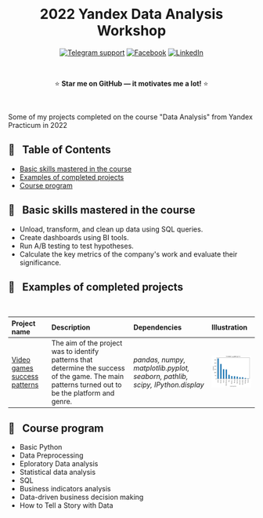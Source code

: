 <div align="center">

<div>  
  &nbsp; 
</div>

# 2022 Yandex Data Analysis Workshop

[![Telegram support](https://img.shields.io/badge/Support-Telegram-blue)](https://t.me/anton_siluyanov)
[![Facebook](https://img.shields.io/badge/Facebook-1877F2?logo=facebook&logoColor=white)](https://www.facebook.com/AntonSiluDS/)
[![LinkedIn](https://img.shields.io/badge/LinkedIn-0077B5?logo=linkedin&logoColor=white)](https://www.linkedin.com/in/siluyanov/)

<div>  
  &nbsp; 
</div>
	
  :star: **Star me on GitHub — it motivates me a lot!** :star:
	
<div>  
  &nbsp; 
</div>
</div>

Some of my projects completed on the course "Data Analysis" from Yandex Practicum in 2022

## :book: &nbsp; Table of Contents
* [Basic skills mastered in the course](#rocket--basic-skills-mastered-in-the-course)
* [Examples of completed projects](#scroll--examples-of-completed-projects)
* [Course program](#date--course-program)

## :rocket: &nbsp; Basic skills mastered in the course
- Unload, transform, and clean up data using SQL queries.
- Create dashboards using BI tools.
- Run A/B testing to test hypotheses.
- Calculate the key metrics of the company's work and evaluate their significance.

## :scroll: &nbsp; Examples of completed projects

<div>  
  &nbsp; 
</div>

| Project name | Description | Dependencies | Illustration | 
| :---------------------- | :---------------------- | :-- | :---------------------- |
| [Video games success patterns](https://github.com/Anton-NS/2022_yandex_data_analysis_workshop/tree/main/sprint_05_game_ratings) | The aim of the project was to identify patterns that determine the success of the game. The main patterns turned out to be the platform and genre. | *pandas, numpy, matplotlib.pyplot, seaborn, pathlib, scipy, IPython.display* | <a href="https://github.com/Anton-NS/2022_yandex_data_analysis_workshop/tree/main/sprint_05_game_ratings"><img src="./pics/s05_revenue_by_genre.png" alt="Video games revenue by genre" width="170px"/></a> |

## :date: &nbsp; Course program
- Basic Python
- Data Preprocessing
- Eploratory Data analysis
- Statistical data analysis
- SQL
- Business indicators analysis
- Data-driven business decision making
- How to Tell a Story with Data
